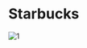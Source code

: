 # S t a r b u c k s 
 
![1](https://github.com/nupeldakandemir/Starbucks/assets/120253252/22a88060-cc06-407b-8369-e2e5325fa645)

